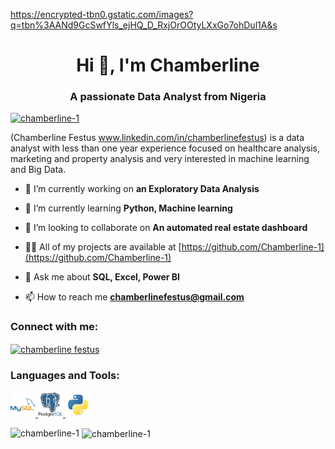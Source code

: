 https://encrypted-tbn0.gstatic.com/images?q=tbn%3AANd9GcSwfYls_ejHQ_D_RxjOrOOtyLXxGo7ohDul1A&s
<h1 align="center">Hi 👋, I'm Chamberline</h1>
<h3 align="center">A passionate Data Analyst from Nigeria</h3>

<p align="left"> <a href="https://github.com/ryo-ma/github-profile-trophy"><img src="https://github-profile-trophy.vercel.app/?username=chamberline-1" alt="chamberline-1" /></a> </p>



(Chamberline Festus www.linkedin.com/in/chamberlinefestus) is a data analyst with less than one year experience focused on healthcare analysis, marketing and property analysis and very interested in machine learning and Big Data.
- 🔭 I’m currently working on **an Exploratory Data Analysis**

- 🌱 I’m currently learning **Python, Machine learning**

- 👯 I’m looking to collaborate on **An automated real estate dashboard**

- 👨‍💻 All of my projects are available at [https://github.com/Chamberline-1](https://github.com/Chamberline-1)

- 💬 Ask me about **SQL, Excel, Power BI**

- 📫 How to reach me **chamberlinefestus@gmail.com**

<h3 align="left">Connect with me:</h3>
<p align="left">
<a href="https://linkedin.com/in/chamberline festus" target="blank"><img align="center" src="https://raw.githubusercontent.com/rahuldkjain/github-profile-readme-generator/master/src/images/icons/Social/linked-in-alt.svg" alt="chamberline festus" height="30" width="40" /></a>
</p>

<h3 align="left">Languages and Tools:</h3>
<p align="left"> <a href="https://www.mysql.com/" target="_blank" rel="noreferrer"> <img src="https://raw.githubusercontent.com/devicons/devicon/master/icons/mysql/mysql-original-wordmark.svg" alt="mysql" width="40" height="40"/> </a> <a href="https://www.postgresql.org" target="_blank" rel="noreferrer"> <img src="https://raw.githubusercontent.com/devicons/devicon/master/icons/postgresql/postgresql-original-wordmark.svg" alt="postgresql" width="40" height="40"/> </a> <a href="https://www.python.org" target="_blank" rel="noreferrer"> <img src="https://raw.githubusercontent.com/devicons/devicon/master/icons/python/python-original.svg" alt="python" width="40" height="40"/> </a> </p>

<p><img align="left" src="https://github-readme-stats.vercel.app/api/top-langs?username=chamberline-1&show_icons=true&locale=en&layout=compact" alt="chamberline-1" /></p>

<p>&nbsp;<img align="center" src="https://github-readme-stats.vercel.app/api?username=chamberline-1&show_icons=true&locale=en" alt="chamberline-1" /></p>
